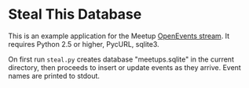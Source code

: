 Steal This Database
===================

This is an example application for the Meetup
[OpenEvents stream][doc]. It requires Python 2.5 or higher, PycURL,
sqlite3.

On first run `steal.py` creates database "meetups.sqlite" in the
current directory, then proceeds to insert or update events as they
arrive. Event names are printed to stdout.

[doc]: http://www.meetup.com/meetup_api/docs/stream/2/open_events/

